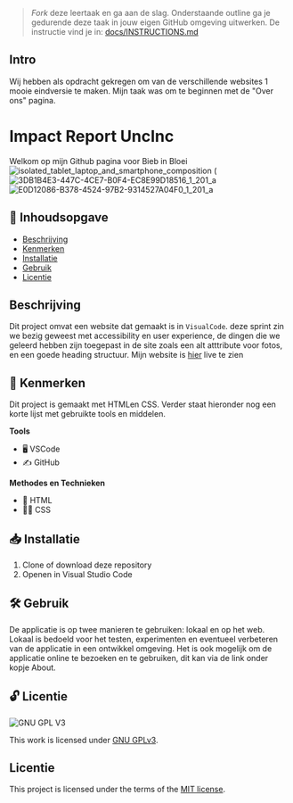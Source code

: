 > _Fork_ deze leertaak en ga aan de slag. Onderstaande outline ga je gedurende deze taak in jouw eigen GitHub omgeving uitwerken. De instructie vind je in: [docs/INSTRUCTIONS.md](docs/INSTRUCTIONS.md)


## Intro
Wij hebben als opdracht gekregen om van de verschillende websites 1 mooie eindversie te maken. Mijn taak was om te beginnen met de "Over ons" pagina.
 
# Impact Report UncInc
Welkom op mijn Github pagina voor Bieb in Bloei
![isolated_tablet_laptop_and_smartphone_composition](https://github.com/user-attachments/assets/efe4770f-5ade-47b8-89c3-373486ad180b)
(![3DB1B4E3-447C-4CE7-B0F4-EC8E99D18516_1_201_a](https://github.com/user-attachments/assets/169f8db2-2f78-40ae-bd5c-804497668171)
![E0D12086-B378-4524-97B2-9314527A04F0_1_201_a](https://github.com/user-attachments/assets/3470a73e-db8b-44fe-9619-995802165cdc)

 

## 📖 Inhoudsopgave
 
  * [Beschrijving](#beschrijving)
  * [Kenmerken](#kenmerken)
  * [Installatie](#installatie)
  * [Gebruik](#gebruik)
  * [Licentie](#licentie)
 
 
## Beschrijving
<!-- In de Beschrijving staat hoe je project er uit ziet, hoe het werkt en wat je er mee kan. -->
Dit project omvat een website dat gemaakt is in `VisualCode`.
deze sprint zin we bezig geweest met accessibility en user experience, de dingen die we geleerd hebben zijn toegepast in de site zoals een alt atttribute voor fotos, en een goede heading structuur.
Mijn website is [hier](https://anouarab2.github.io/Bieb-in-Bloei/) live te zien
 
## 💎 Kenmerken
 
Dit project is gemaakt met HTMLen CSS. Verder staat hieronder nog een korte lijst met gebruikte tools en middelen.
 
**Tools**
 
- 🖥️ VSCode
- ✍️ GitHub
 
**Methodes en Technieken**
 
- 🚀 HTML
- 💅🏼 CSS
 
## 📥 Installatie
 
1. Clone of download deze repository
2. Openen in Visual Studio Code
 
## 🛠️ Gebruik
 
De applicatie is op twee manieren te gebruiken: lokaal en op het web. Lokaal is bedoeld voor het testen, experimenten en eventueel verbeteren van de applicatie in een ontwikkel omgeving. Het is ook mogelijk om de applicatie online te bezoeken en te gebruiken, dit kan via de link onder kopje About.
 
## 🔓 Licentie
 
![GNU GPL V3](https://www.gnu.org/graphics/gplv3-127x51.png)
 
This work is licensed under [GNU GPLv3](./LICENSE).

## Licentie
This project is licensed under the terms of the [MIT license](./LICENSE).

